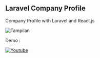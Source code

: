 ## Laravel Company Profile

Company Profile with Laravel and React.js

![Tampilan](https://i.imgur.com/c4SwdRS.png)

Demo : 

[![Youtube](https://img.youtube.com/vi/YOUTUBE_VIDEO_ID_HERE/0.jpg)](https://www.youtube.com/watch?v=kLHY4vz2TGk&feature=youtu.be)